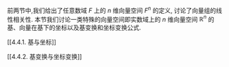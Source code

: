 前两节中,我们给出了任意数域 $F$ 上的 $n$ 维向量空间 ${F}^{n}$ 的定义, 讨论了向量组的线性相关性. 
本节我们讨论一类特殊的向量空间即实数域上的 $n$ 维向量空间 ${\mathbb{R}}^{n}$ 的基、向量在基下的坐标以及基变换和坐标变换公式.

[[4.4.1. 基与坐标]]

[[4.4.2. 基变换与坐标变换]]